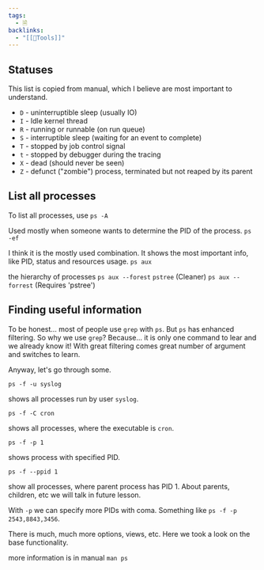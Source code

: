 ```yaml
---
tags:
  - 🗎
backlinks:
  - "[[🧰Tools]]"
---
```

## Statuses

This list is copied from manual, which I believe are most important to understand.

- `D` - uninterruptible sleep (usually IO)
- `I` - Idle kernel thread
- `R` - running or runnable (on run queue)
- `S` - interruptible sleep (waiting for an event to complete)
- `T` - stopped by job control signal
- `t` - stopped by debugger during the tracing
- `X` - dead (should never be seen)
- `Z` - defunct ("zombie") process, terminated but not reaped by its parent
## List all processes

To list all processes, use
`ps -A`

Used mostly when someone wants to determine the PID of the process.
`ps -ef`

I think it is the mostly used combination. It shows the most important info, like PID, status and resources usage.
`ps aux`

the hierarchy of processes
`ps aux --forest`
`pstree` (Cleaner)
`ps aux --forrest` (Requires 'pstree')

## Finding useful information

To be honest... most of people use `grep` with `ps`. But `ps` has enhanced filtering. So why we use `grep`? Because... it is only one command to lear and we already know it! With great filtering comes great number of argument and switches to learn.

Anyway, let's go through some.

`ps -f -u syslog`

shows all processes run by user `syslog`.

`ps -f -C cron`

shows all processes, where the executable is `cron`.

`ps -f -p 1`

shows process with specified PID.

`ps -f --ppid 1`

show all processes, where parent process has PID 1. About parents, children, etc we will talk in future lesson.

With `-p` we can specify more PIDs with coma. Something like `ps -f -p 2543,8843,3456`.

There is much, much more options, views, etc. Here we took a look on the base functionality.

more information is in manual `man ps`